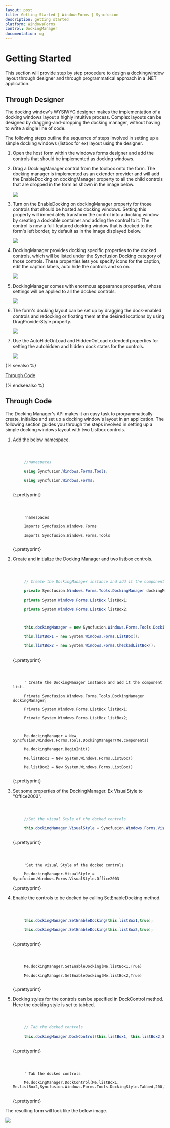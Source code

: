 ```yaml
---
layout: post
title: Getting-Started | WindowsForms | Syncfusion
description: getting started
platform: WindowsForms
control: DockingManager 
documentation: ug
---
```


# Getting Started

This section will provide step by step procedure to design a dockingwindow layout through designer and through programmatical approach in a .NET application. 

## Through Designer

The docking window's WYSIWYG designer makes the implementation of a docking windows layout a highly intuitive process. Complex layouts can be designed by dragging-and-dropping the docking manager, without having to write a single line of code.

The following steps outline the sequence of steps involved in setting up a simple docking windows (listbox for ex) layout using the designer.

1. Open the host form within the windows forms designer and add the controls that should be implemented as docking windows.
2. Drag a DockingManager control from the toolbox onto the form. The docking manager is implemented as an extender provider and will add the EnableDocking on dockingManager property to all the child controls that are dropped in the form as shown in the image below.

   ![](Getting-Started_images/Getting-Started_img1.jpeg) 



3. Turn on the EnableDocking on dockingManager property for those controls that should be hosted as docking windows. Setting this property will immediately transform the control into a docking window by creating a dockable container and adding the control to it. The control is now a full-featured docking window that is docked to the form's left border, by default as in the image displayed below.

   ![](Getting-Started_images/Getting-Started_img2.jpeg) 



4. DockingManager provides docking specific properties to the docked controls, which will be listed under the Syncfusion Docking category of those controls. These properties lets you specify icons for the caption, edit the caption labels, auto hide the controls and so on.



   ![](Getting-Started_images/Getting-Started_img3.jpeg) 



5. DockingManager comes with enormous appearance properties, whose settings will be applied to all the docked controls.

    ![](Getting-Started_images/Getting-Started_img4.jpeg) 



6. The form's docking layout can be set up by dragging the dock-enabled controls and redocking or floating them at the desired locations by using DragProviderStyle property.

   ![](Getting-Started_images/Getting-Started_img5.jpeg) 



7. Use the AutoHideOnLoad and HiddenOnLoad extended properties for setting the autohidden and hidden dock states for the controls.

    ![](Getting-Started_images/Getting-Started_img6.jpeg) 



{% seealso %}

[Through Code](#through-code)

{% endseealso %}

## Through Code

The Docking Manager's API makes it an easy task to programmatically create, initialize and set up a docking window's layout in an application. The following section guides you through the steps involved in setting up a simple docking windows layout with two Listbox controls.

1. Add the below namespace. 

   ~~~ cs



		//namespaces

		using Syncfusion.Windows.Forms.Tools;

		using Syncfusion.Windows.Forms;
		
   ~~~
   {:.prettyprint}


   ~~~ vbnet



		'namespaces

		Imports Syncfusion.Windows.Forms

		Imports Syncfusion.Windows.Forms.Tools
		
   ~~~
   {:.prettyprint}


2. Create and initialize the Docking Manager and two listbox controls.

   ~~~ cs



		// Create the DockingManager instance and add it the component list.

		private Syncfusion.Windows.Forms.Tools.DockingManager dockingManager;

		private System.Windows.Forms.ListBox listBox1;

		private System.Windows.Forms.ListBox listBox2;



		this.dockingManager = new Syncfusion.Windows.Forms.Tools.DockingManager(this.components);

		this.listBox1 = new System.Windows.Forms.ListBox();

		this.listBox2 = new System.Windows.Forms.CheckedListBox();
		
   ~~~
   {:.prettyprint}


   ~~~ vbnet



		' Create the DockingManager instance and add it the component list.

		Private Syncfusion.Windows.Forms.Tools.DockingManager dockingManager;

		Private System.Windows.Forms.ListBox listBox1;

		Private System.Windows.Forms.ListBox listBox2;



		Me.dockingManager = New Syncfusion.Windows.Forms.Tools.DockingManager(Me.components)

		Me.dockingManager.BeginInit()

		Me.listBox1 = New System.Windows.Forms.ListBox()

		Me.listBox2 = New System.Windows.Forms.ListBox()
		
   ~~~
   {:.prettyprint}


3. Set some properties of the DockingManager. Ex VisualStyle to "Office2003".

   ~~~ cs



		//Set the visual Style of the docked controls

		this.dockingManager.VisualStyle = Syncfusion.Windows.Forms.VisualStyle.Office2003;
		
   ~~~
   {:.prettyprint}


   ~~~ vbent



		'Set the visual Style of the docked controls

		Me.dockingManager.VisualStyle = Syncfusion.Windows.Forms.VisualStyle.Office2003

   ~~~
   {:.prettyprint}

4. Enable the controls to be docked by calling SetEnableDocking method.

   ~~~ cs



		this.dockingManager.SetEnableDocking(this.listBox1,true);

		this.dockingManager.SetEnableDocking(this.listBox2,true);
		
   ~~~
   {:.prettyprint}


   ~~~ vbnet



		Me.dockingManager.SetEnableDocking(Me.listBox1,True)

		Me.dockingManager.SetEnableDocking(Me.listBox2,True)
		
   ~~~
   {:.prettyprint}


5. Docking styles for the controls can be specified in DockControl method. Here the docking style is set to tabbed.

   ~~~ cs



		// Tab the docked controls

		this.dockingManager.DockControl(this.listBox1, this.listBox2,Syncfusion.Windows.Forms.Tools.DockingStyle.Tabbed,200,true);
		
   ~~~
   {:.prettyprint}


   ~~~ vbnet



		' Tab the docked controls

		Me.dockingManager.DockControl(Me.listBox1, Me.listBox2,Syncfusion.Windows.Forms.Tools.DockingStyle.Tabbed,200,True)
		
   ~~~
   {:.prettyprint}


The resulting form will look like the below image.

![](Getting-Started_images/Getting-Started_img7.jpeg) 


